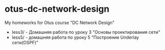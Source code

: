 # otus-dc-network-design
My homeworks for Otus course "DC Network Design"

* less3/ - Домашняя работа по уроку 3 "Основы проектирования сети"
* less5/ - домашняя работа по уроку 5 "Построение Underlay сети(OSPF)"
